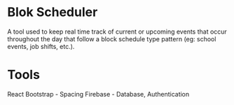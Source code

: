 # Blok Scheduler
A tool used to keep real time track of current or upcoming events that occur throughout the day that follow a block schedule type pattern (eg: school events, job shifts, etc.).

# Tools
React
Bootstrap - Spacing
Firebase - Database, Authentication
